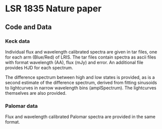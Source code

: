 # LSR 1835 Nature paper
## Code and Data

### Keck data
Individual flux and wavelength calibrated spectra are given in tar files, one for each arm (Blue/Red)
of LRIS. The tar files contain spectra as ascii files with format
wavelength (AA), flux (mJy) and error. An additional file provides HJD
for each spectrum.

The difference spectrum between high and low states is provided, as is
a second estimate of the difference spectrum, derived from fitting sinusoids
to lightcurves in narrow wavelength bins (amplSpectrum). The lightcurves themselves
are also provided.

### Palomar data
Flux and wavelength calibrated Palomar spectra are provided in the same format.